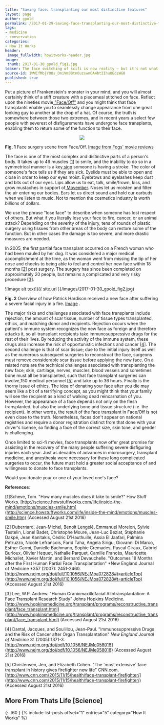 ```yaml
---
title: "Saving face: transplanting our most distinctive features"
layout: page
author: gpold
permalink: /2017-01-29-Saving-face-transplanting-our-most-distinctive-features-GPold/
tags:
- medicine
- conservation
categories:
- How It Works
header:
 image_fullwidth: howitworks-header.jpg
image:
 thumb: 2017-01-30_gpold_fig1.jpg
teaser: The face switching of scifi is now reality – but it's not what you think!
source-id: 1WWIfMbjY08s_DniVm98tnOuzswnOA4bt2IhuUEdzWG8
published: true
---
```

Put a picture of Frankenstein's monster in your mind, and you will almost certainly think of a stiff creature with a piecemeal stitched on face.  Reflect upon the nineties movie[ "Face/Off"](https://en.wikipedia.org/wiki/Face/Off) and you might think that face transplants enable you to seamlessly change appearance from one great looking guy to another at the drop of a hat.  Of course, the truth is somewhere between those two extremes, and in recent years a select few people with severest of disfigurements have undergone face transplants, enabling them to return some of the function to their face.

 <div style="text-align:center"><img src ="https://fogsmoviereviews.files.wordpress.com/2012/03/face_off_travolta_having_face_removed1.png" /></div>

**Fig. 1** Face surgery scene from Face/Off. [ Image from Fogs' movie reviews](https://fogsmoviereviews.com/2012/03/29/cheese-tastic-classics-faceoff/)

The face is one of the most complex and distinctive parts of a person's body. It takes up to 46 muscles [[1](http://science.howstuffworks.com/life/inside-the-mind/emotions/muscles-smile.htm)] to smile, and the inability to do so in a symmetrical manner is a key[ sign](http://www.strokeassociation.org/STROKEORG/WarningSigns/Stroke-Warning-Signs-and-Symptoms_UCM_308528_SubHomePage.jsp) someone is having a stroke. The color of someone's face tells us if they are sick. Eyelids must be able to open and close in order to keep our eyes moist. Eyebrows and eyelashes keep dust and bits out of our eyes. Lips allow us to eat, talk, smile/frown, kiss, and grow mustaches in support of[ Movember](https://us.movember.com/). Noses let us moisten and filter the air entering our bodies. Ears let us direct sound and hold our earbuds when we listen to music. Not to mention the cosmetics industry is worth billions of dollars.

We use the phrase "lose face" to describe when someone has lost respect of others. But what if you literally lose your face to fire, cancer, or an animal attack?  Depending on the severity of the injury, tens of rounds of plastic surgery using tissues from other areas of the body can restore some of the function. But in other cases the damage is too severe, and more drastic measures are needed.

In 2005, the first partial face transplant occurred on a French woman who had been mauled by her dog. It was considered a major medical accomplishment at the time, as the woman went from missing the tip of her nose and cheeks to being able to feel and control her new face within 18 months [[2](http://www.nejm.org/doi/full/10.1056/NEJMoa072828#t=articleTop)] post surgery. The surgery has since been completed on approximately 20 people, but remains a[ ](http://www.hopkinsmedicine.org/transplant/programs/reconstructive_transplant/face_transplant.html)complicated and very risky procedure [[3](http://www.hopkinsmedicine.org/transplant/programs/reconstructive_transplant/face_transplant.html)].

![image alt text]({{ site.url }}/images/2017-01-30_gpold_fig2.jpg)

**Fig. 2** Overview of how Patrick Hardison received a new face after suffering a severe facial injury in a fire. [Image](http://www.arabnews.com/science-technology/news/837271) .

The major risks and challenges associated with face transplants include rejection, the amount of scar tissue, number of tissue types transplanted, ethics, and matching donor and recipients. Rejection occurs when the patient's immune system recognizes the new face as foreign and therefore attacks it, so all transplant recipients take immunosuppressive drugs for the rest of their lives. By reducing the activity of the immune system, these drugs also increase the risk of opportunistic infections and cancer [[4](http://www.nejm.org/doi/pdf/10.1056/NEJMe058018)]. The second challenge is that of scar tissue; due to the initial injury itself as well as the numerous subsequent surgeries to reconstruct the face, surgeons must remove considerable scar tissue before applying the new face. On a related note are the technical challenges associated with transplanting the new face; skin, cartilage, nerves, muscles, blood vessels and sometimes bone must all be transplanted, such that face transplant surgeries can involve[ ](http://www.cnn.com/2015/11/15/health/face-transplant-firefighter/)150 medical personnel [[5](http://www.cnn.com/2015/11/15/health/face-transplant-firefighter/)] and take up to 36 hours. Finally is the thorny issue of ethics. The idea of donating your face after you die may seem like a bit of a terrifying concept, as you might think that your family will see the recipient as a kind of walking dead reincarnation of you. However, the appearance of a face depends not only on the flesh transplanted, but also the underlying bone and tissue structure (i.e. the recipient). In other words, the result of the face transplant in Face/Off is not even close to the truth. Nonetheless, faces don't appear on national registries and require a donor registration distinct from that done with your driver's license, so finding a face of the correct size, skin tone, and gender is challenging.

 

Once limited to sci-fi movies, face transplants now offer great promise for assisting in the recovery of the many people suffering severe disfiguring injuries each year. Just as decades of advances in microsurgery, transplant medicine, and anesthesia were necessary for these long complicated surgeries to occur, the future must hold a greater social acceptance of and willingness to donate to face transplants.

Would you donate your or one of your loved one's face?

 

**References**:

[1]Scheve, Tom. "How many muscles does it take to smile?" How Stuff Works.  [http://science.howstuffworks.com/life/inside-the-mind/emotions/muscles-smile.htm](http://science.howstuffworks.com/life/inside-the-mind/emotions/muscles-smile.htm) (Accessed August 21st 2016)

[2] Dubernard, Jean-Michel, Benoit Lengelé, Emmanuel Morelon, Sylvie Testelin, Lionel Badet, Christophe Moure, Jean-Luc Beziat, Stéphanie Dakpé, Jean Kanitakis, Cédric D'Hauthuille, Assia El Jaafari, Palmina Petruzzo, Nicole Lefrancois, Farid Taha, Angela Sirigu, Giovanni Di Marco, Esther Carmi, Danielle Bachmann, Sophie Cremades, Pascal Giraux, Gabriel Burloux, Olivier Hequet, Nathalie Parquet, Camille Francès, Mauricette Michallet, Xavier Martin, and Bernard Devauchelle. "Outcomes 18 Months after the First Human Partial Face Transplantation" *New England Journal of Medicine *357 (2007): 2451-2460. [http://www.nejm.org/doi/full/10.1056/NEJMoa072828#t=articleTop](http://www.nejm.org/doi/full/10.1056/NEJMoa072828#t=articleTop) (Accessed August 21st 2016)

[3] Lee, W.P. Andrew. "Human Craniomaxillofacial Allotransplantation: A Face Transplant Research Study" Johns Hopkins Medicine.   [http://www.hopkinsmedicine.org/transplant/programs/reconstructive_transplant/face_transplant.html](http://www.hopkinsmedicine.org/transplant/programs/reconstructive_transplant/face_transplant.html) (Accessed August 21st 2016)

[4] Dantal, Jacques, and Soulillou, Jean-Paul. "Immunosuppressive Drugs and the Risk of Cancer after Organ Transplantation" *New England Journal of Medicine* 31 (2005):1371-3. [http://www.nejm.org/doi/pdf/10.1056/NEJMe058018](http://www.nejm.org/doi/pdf/10.1056/NEJMe058018)  (Accessed August 21st 2016)

[5] Christensen, Jen, and Elizabeth Cohen. "The 'most extensive' face transplant in history gives firefighter new life" CNN.com. [http://www.cnn.com/2015/11/15/health/face-transplant-firefighter/](http://www.cnn.com/2015/11/15/health/face-transplant-firefighter/)  (Accessed August 21st 2016)

## More From Thats Life [Science]
{: .t60 }
{% include list-posts offset="1" entries="5" category="How It Works" %}
